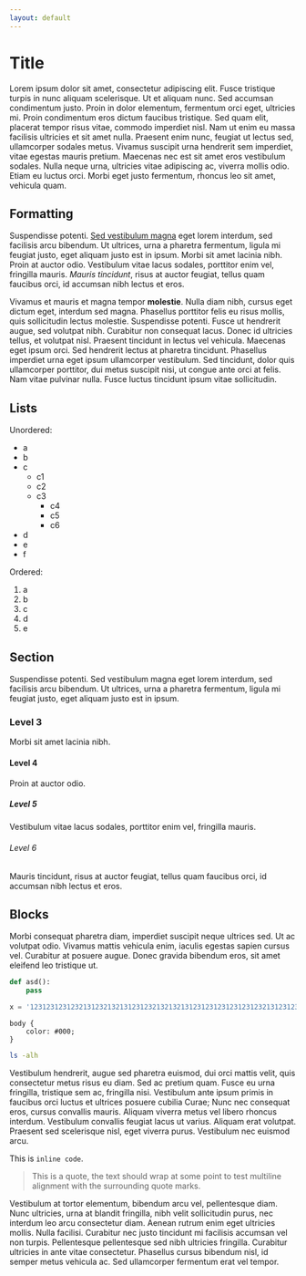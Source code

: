 ```yaml
---
layout: default
---
```


Title
=====
Lorem ipsum dolor sit amet, consectetur adipiscing elit. Fusce
tristique turpis in nunc aliquam scelerisque. Ut et aliquam nunc. Sed accumsan
condimentum justo. Proin in dolor elementum, fermentum orci eget, ultricies mi.
Proin condimentum eros dictum faucibus tristique. Sed quam elit, placerat tempor
risus vitae, commodo imperdiet nisl. Nam ut enim eu massa facilisis ultricies et
sit amet nulla. Praesent enim nunc, feugiat ut lectus sed, ullamcorper sodales
metus. Vivamus suscipit urna hendrerit sem imperdiet, vitae egestas mauris
pretium. Maecenas nec est sit amet eros vestibulum sodales. Nulla neque urna,
ultricies vitae adipiscing ac, viverra mollis odio. Etiam eu luctus orci. Morbi
eget justo fermentum, rhoncus leo sit amet, vehicula quam.

Formatting
----------
Suspendisse potenti. [Sed vestibulum magna](http://www.google.com) eget lorem
interdum, sed facilisis arcu bibendum. Ut ultrices, urna a pharetra fermentum,
ligula mi feugiat justo, eget aliquam justo est in ipsum. Morbi sit amet lacinia
nibh. Proin at auctor odio. Vestibulum vitae lacus sodales, porttitor enim vel,
fringilla mauris. *Mauris tincidunt*, risus at auctor feugiat, tellus quam
faucibus orci, id accumsan nibh lectus et eros.

Vivamus et mauris et magna tempor __molestie__. Nulla diam nibh, cursus eget dictum
eget, interdum sed magna. Phasellus porttitor felis eu risus mollis, quis
sollicitudin lectus molestie. Suspendisse potenti. Fusce ut hendrerit augue, sed
volutpat nibh. Curabitur non consequat lacus. Donec id ultricies tellus, et
volutpat nisl. Praesent tincidunt in lectus vel vehicula. Maecenas eget ipsum
orci. Sed hendrerit lectus at pharetra tincidunt. Phasellus imperdiet urna eget
ipsum ullamcorper vestibulum. Sed tincidunt, dolor quis ullamcorper porttitor,
dui metus suscipit nisi, ut congue ante orci at felis. Nam vitae pulvinar nulla.
Fusce luctus tincidunt ipsum vitae sollicitudin.

Lists
-----
Unordered:
- a
- b
- c
  - c1
  - c2
  - c3
    - c4
    - c5
    - c6
- d
- e
- f

Ordered:
1. a
2. b
3. c
4. d
5. e

Section
-------
Suspendisse potenti. Sed vestibulum magna eget lorem interdum, sed facilisis
arcu bibendum. Ut ultrices, urna a pharetra fermentum, ligula mi feugiat justo,
eget aliquam justo est in ipsum.

### Level 3 ###
Morbi sit amet lacinia nibh.

#### Level 4 ####
Proin at auctor odio.

##### Level 5 #####
Vestibulum vitae lacus sodales, porttitor enim vel, fringilla mauris.

###### Level 6 ######
Mauris tincidunt, risus at auctor feugiat, tellus quam faucibus orci, id
accumsan nibh lectus et eros.

Blocks
-----
Morbi consequat pharetra diam, imperdiet suscipit neque ultrices sed. Ut ac
volutpat odio. Vivamus mattis vehicula enim, iaculis egestas sapien cursus vel.
Curabitur at posuere augue. Donec gravida bibendum eros, sit amet eleifend leo
tristique ut.

```python
def asd():
    pass

x = '12312312312321312321321312312321321321312312312312312312321312312312312312'
```

```stylesheet
body {
    color: #000;
}
```

```bash
ls -alh
```

Vestibulum hendrerit, augue sed pharetra euismod, dui orci mattis
velit, quis consectetur metus risus eu diam. Sed ac pretium quam. Fusce eu urna
fringilla, tristique sem ac, fringilla nisi. Vestibulum ante ipsum primis in
faucibus orci luctus et ultrices posuere cubilia Curae; Nunc nec consequat eros,
cursus convallis mauris. Aliquam viverra metus vel libero rhoncus interdum.
Vestibulum convallis feugiat lacus ut varius. Aliquam erat volutpat. Praesent
sed scelerisque nisl, eget viverra purus. Vestibulum nec euismod arcu.

This is `inline code`.

> This is a quote, the text should wrap at some point to test multiline
> alignment with the surrounding quote marks.

Vestibulum at tortor elementum, bibendum arcu vel, pellentesque diam. Nunc
ultricies, urna at blandit fringilla, nibh velit sollicitudin purus, nec
interdum leo arcu consectetur diam. Aenean rutrum enim eget ultricies mollis.
Nulla facilisi. Curabitur nec justo tincidunt mi facilisis accumsan vel non
turpis. Pellentesque pellentesque sed nibh ultricies fringilla. Curabitur
ultricies in ante vitae consectetur. Phasellus cursus bibendum nisl, id semper
metus vehicula ac. Sed ullamcorper fermentum erat vel tempor.
